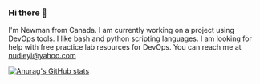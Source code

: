 ### Hi there 👋

I'm Newman from Canada. I am currently working on a project using DevOps tools. I like bash and python scripting languages.
I am looking for help with free practice lab resources for DevOps.
You can reach me at nudieyi@yahoo.com


[![Anurag's GitHub stats](https://github-readme-stats.vercel.app/api?username=nudieyi)](https://github.com/anuraghazra/github-readme-stats)

<!--
**nudieyi/nudieyi** is a ✨ _special_ ✨ repository because its `README.md` (this file) appears on your GitHub profile.

Here are some ideas to get you started:

- 🔭 I’m currently working on ...
- 🌱 I’m currently learning ...
- 👯 I’m looking to collaborate on ...
- 🤔 I’m looking for help with ...
- 💬 Ask me about ...
- 📫 How to reach me: ...
- 😄 Pronouns: ...
- ⚡ Fun fact: ...
-->
